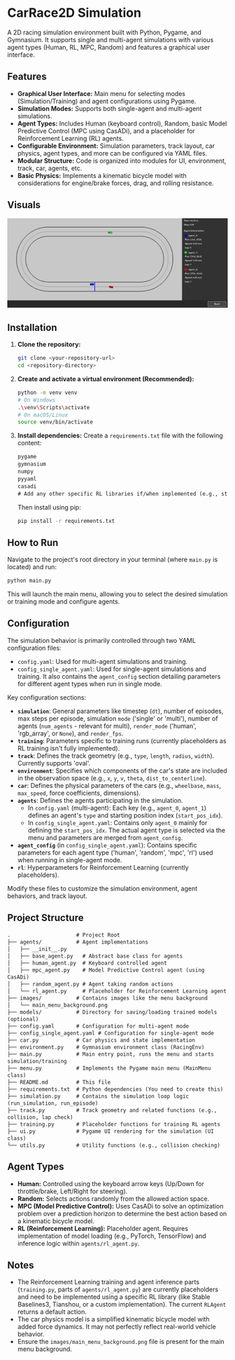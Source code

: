 # CarRace2D Simulation

A 2D racing simulation environment built with Python, Pygame, and Gymnasium. It supports single and multi-agent simulations with various agent types (Human, RL, MPC, Random) and features a graphical user interface.

## Features

*   **Graphical User Interface:** Main menu for selecting modes (Simulation/Training) and agent configurations using Pygame.
*   **Simulation Modes:** Supports both single-agent and multi-agent simulations.
*   **Agent Types:** Includes Human (keyboard control), Random, basic Model Predictive Control (MPC using CasADi), and a placeholder for Reinforcement Learning (RL) agents.
*   **Configurable Environment:** Simulation parameters, track layout, car physics, agent types, and more can be configured via YAML files.
*   **Modular Structure:** Code is organized into modules for UI, environment, track, car, agents, etc.
*   **Basic Physics:** Implements a kinematic bicycle model with considerations for engine/brake forces, drag, and rolling resistance.

## Visuals

![Simulation - Multi Agent Mode](/images/screenshot_simulation_multiagent.jpg)

## Installation

1.  **Clone the repository:**
    ```bash
    git clone <your-repository-url>
    cd <repository-directory>
    ```

2.  **Create and activate a virtual environment (Recommended):**
    ```bash
    python -m venv venv
    # On Windows
    .\venv\Scripts\activate
    # On macOS/Linux
    source venv/bin/activate
    ```

3.  **Install dependencies:**
    Create a `requirements.txt` file with the following content:
    ```txt
    pygame
    gymnasium
    numpy
    pyyaml
    casadi
    # Add any other specific RL libraries if/when implemented (e.g., stable-baselines3, torch)
    ```
    Then install using pip:
    ```bash
    pip install -r requirements.txt
    ```

## How to Run

Navigate to the project's root directory in your terminal (where `main.py` is located) and run:

```bash
python main.py
```

This will launch the main menu, allowing you to select the desired simulation or training mode and configure agents.

## Configuration

The simulation behavior is primarily controlled through two YAML configuration files:

*   `config.yaml`: Used for multi-agent simulations and training.
*   `config_single_agent.yaml`: Used for single-agent simulations and training. It also contains the `agent_config` section detailing parameters for different agent types when run in single mode.

Key configuration sections:

*   **`simulation`**: General parameters like timestep (`dt`), number of episodes, max steps per episode, simulation `mode` ('single' or 'multi'), number of agents (`num_agents` - relevant for multi), `render_mode` ('human', 'rgb_array', or `None`), and `render_fps`.
*   **`training`**: Parameters specific to training runs (currently placeholders as RL training isn't fully implemented).
*   **`track`**: Defines the track geometry (e.g., `type`, `length`, `radius`, `width`). Currently supports 'oval'.
*   **`environment`**: Specifies which components of the car's state are included in the observation space (e.g., `x`, `y`, `v`, `theta`, `dist_to_centerline`).
*   **`car`**: Defines the physical parameters of the cars (e.g., `wheelbase`, `mass`, `max_speed`, force coefficients, dimensions).
*   **`agents`**: Defines the agents participating in the simulation.
    *   In `config.yaml` (multi-agent): Each key (e.g., `agent_0`, `agent_1`) defines an agent's `type` and starting position index (`start_pos_idx`).
    *   In `config_single_agent.yaml`: Contains only `agent_0` mainly for defining the `start_pos_idx`. The actual agent type is selected via the menu and parameters are merged from `agent_config`.
*   **`agent_config`** (in `config_single_agent.yaml`): Contains specific parameters for each agent type ('human', 'random', 'mpc', 'rl') used when running in single-agent mode.
*   **`rl`**: Hyperparameters for Reinforcement Learning (currently placeholders).

Modify these files to customize the simulation environment, agent behaviors, and track layout.

## Project Structure

```
.                     # Project Root
├── agents/           # Agent implementations
│   ├── __init__.py
│   ├── base_agent.py   # Abstract base class for agents
│   ├── human_agent.py  # Keyboard controlled agent
│   ├── mpc_agent.py    # Model Predictive Control agent (using CasADi)
│   ├── random_agent.py # Agent taking random actions
│   └── rl_agent.py     # Placeholder for Reinforcement Learning agent
├── images/           # Contains images like the menu background
│   └── main_menu_background.png
├── models/           # Directory for saving/loading trained models (optional)
├── config.yaml       # Configuration for multi-agent mode
├── config_single_agent.yaml # Configuration for single-agent mode
├── car.py            # Car physics and state implementation
├── environment.py    # Gymnasium environment class (RacingEnv)
├── main.py           # Main entry point, runs the menu and starts simulation/training
├── menu.py           # Implements the Pygame main menu (MainMenu class)
├── README.md         # This file
├── requirements.txt  # Python dependencies (You need to create this)
├── simulation.py     # Contains the simulation loop logic (run_simulation, run_episode)
├── track.py          # Track geometry and related functions (e.g., collision, lap check)
├── training.py       # Placeholder functions for training RL agents
├── ui.py             # Pygame UI rendering for the simulation (UI class)
└── utils.py          # Utility functions (e.g., collision checking)

```

## Agent Types

*   **Human:** Controlled using the keyboard arrow keys (Up/Down for throttle/brake, Left/Right for steering).
*   **Random:** Selects actions randomly from the allowed action space.
*   **MPC (Model Predictive Control):** Uses CasADi to solve an optimization problem over a prediction horizon to determine the best action based on a kinematic bicycle model.
*   **RL (Reinforcement Learning):** Placeholder agent. Requires implementation of model loading (e.g., PyTorch, TensorFlow) and inference logic within `agents/rl_agent.py`.

## Notes

*   The Reinforcement Learning training and agent inference parts (`training.py`, parts of `agents/rl_agent.py`) are currently placeholders and need to be implemented using a specific RL library (like Stable Baselines3, Tianshou, or a custom implementation). The current `RLAgent` returns a default action.
*   The car physics model is a simplified kinematic bicycle model with added force dynamics. It may not perfectly reflect real-world vehicle behavior.
*   Ensure the `images/main_menu_background.png` file is present for the main menu background. 
